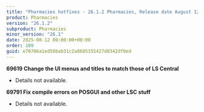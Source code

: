 ```yaml
---
title: "Pharmacies hotfixes - 26.1.2 Pharmacies, Release date August 12, 2025 - Hotfixes"
product: Pharmacies
version: "26.1.2"
subproduct: Pharmacies
minor_version: "26.1"
date: 2025-08-12 00:00:00+00:00
order: 109
guid: e70706a1ed58bab31c2a8685355427d0342df0ed
---
```


<strong>69619 Change the UI menus and titles to match those of LS Central</strong>
<ul><li>Details not available.</li></ul>
<strong>69791 Fix compile errors on POSGUI and other LSC stuff</strong>
<ul><li>Details not available.</li></ul>
